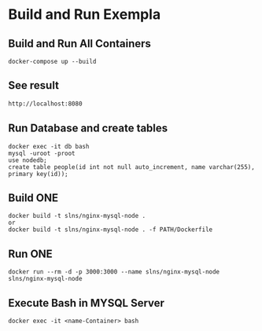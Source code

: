 # Build and Run Exempla

## Build and Run All Containers

```docker
docker-compose up --build
```

## See result 
```html
http://localhost:8080
```

## Run Database and create tables 

```docker
docker exec -it db bash
mysql -uroot -proot
use nodedb;
create table people(id int not null auto_increment, name varchar(255), primary key(id));
```

## Build ONE

```docker
docker build -t slns/nginx-mysql-node .
or
docker build -t slns/nginx-mysql-node . -f PATH/Dockerfile
```

## Run ONE

```docker
docker run --rm -d -p 3000:3000 --name slns/nginx-mysql-node slns/nginx-mysql-node
```

## Execute Bash in MYSQL Server
```docker
docker exec -it <name-Container> bash
```
